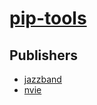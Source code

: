 # [pip-tools](https://pypi.org/project/pip-tools)



## Publishers
- [jazzband](https://pypi.org/user/jazzband)
- [nvie](https://pypi.org/user/nvie)

